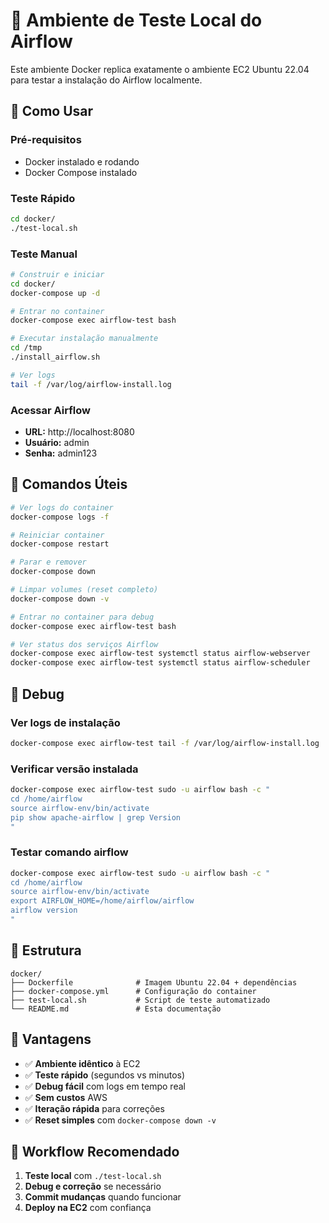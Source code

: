 # 🐳 Ambiente de Teste Local do Airflow

Este ambiente Docker replica exatamente o ambiente EC2 Ubuntu 22.04 para testar a instalação do Airflow localmente.

## 🚀 Como Usar

### Pré-requisitos
- Docker instalado e rodando
- Docker Compose instalado

### Teste Rápido
```bash
cd docker/
./test-local.sh
```

### Teste Manual
```bash
# Construir e iniciar
cd docker/
docker-compose up -d

# Entrar no container
docker-compose exec airflow-test bash

# Executar instalação manualmente
cd /tmp
./install_airflow.sh

# Ver logs
tail -f /var/log/airflow-install.log
```

### Acessar Airflow
- **URL:** http://localhost:8080
- **Usuário:** admin
- **Senha:** admin123

## 🔧 Comandos Úteis

```bash
# Ver logs do container
docker-compose logs -f

# Reiniciar container
docker-compose restart

# Parar e remover
docker-compose down

# Limpar volumes (reset completo)
docker-compose down -v

# Entrar no container para debug
docker-compose exec airflow-test bash

# Ver status dos serviços Airflow
docker-compose exec airflow-test systemctl status airflow-webserver
docker-compose exec airflow-test systemctl status airflow-scheduler
```

## 🐛 Debug

### Ver logs de instalação
```bash
docker-compose exec airflow-test tail -f /var/log/airflow-install.log
```

### Verificar versão instalada
```bash
docker-compose exec airflow-test sudo -u airflow bash -c "
cd /home/airflow
source airflow-env/bin/activate
pip show apache-airflow | grep Version
"
```

### Testar comando airflow
```bash
docker-compose exec airflow-test sudo -u airflow bash -c "
cd /home/airflow
source airflow-env/bin/activate
export AIRFLOW_HOME=/home/airflow/airflow
airflow version
"
```

## 📁 Estrutura

```
docker/
├── Dockerfile              # Imagem Ubuntu 22.04 + dependências
├── docker-compose.yml      # Configuração do container
├── test-local.sh           # Script de teste automatizado
└── README.md               # Esta documentação
```

## 🎯 Vantagens

- ✅ **Ambiente idêntico** à EC2
- ✅ **Teste rápido** (segundos vs minutos)
- ✅ **Debug fácil** com logs em tempo real
- ✅ **Sem custos** AWS
- ✅ **Iteração rápida** para correções
- ✅ **Reset simples** com `docker-compose down -v`

## 🔄 Workflow Recomendado

1. **Teste local** com `./test-local.sh`
2. **Debug e correção** se necessário
3. **Commit mudanças** quando funcionar
4. **Deploy na EC2** com confiança


